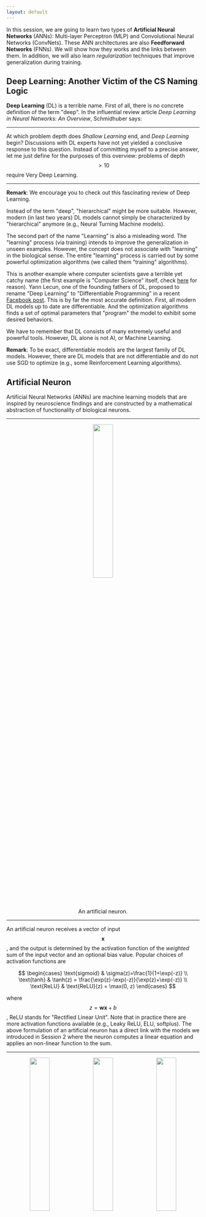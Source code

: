 ```yaml
---
layout: default
---
```


In this session, we are going to learn two types of __Artificial Neural Networks__ (ANNs): Multi-layer Perceptron (MLP) and Convolutional Neural Networks (ConvNets). These ANN architectures are also __Feedforward Networks__ (FNNs). We will show how they works and the links between them. In addition, we will also learn _regularization_ techniques that improve generalization during training.

## Deep Learning: Another Victim of the CS Naming Logic

__Deep Learning__ (DL) is a terrible name. First of all, there is no concrete definition of the term "deep". In the influential review article _Deep Learning in Neural Networks: An Overview_, Schmidhuber says:

---

At which problem depth does _Shallow Learning_ end, and _Deep Learning_ begin? Discussions with DL experts have not yet yielded a conclusive response to this question. Instead of committing myself to a precise answer, let me just define for the purposes of this overview: problems of depth $$>10$$ require Very Deep Learning.

---

__Remark__: We encourage you to check out this fascinating review of Deep Learning.

Instead of the term "deep", "hierarchical" might be more suitable. However, modern (in last two years) DL models cannot simply be characterized by "hierarchical" anymore (e.g., Neural Turning Machine models).

The second part of the name "Learning" is also a misleading word. The "learning" process (via training) intends to improve the generalization in unseen examples. However, the concept does not associate with "learning" in the biological sense. The entire "learning" process is carried out by some powerful optimization algorithms (we called them "training" algorithms).

This is another example where computer scientists gave a terrible yet catchy name (the first example is "Computer Science" itself, check [here](https://ocw.mit.edu/courses/electrical-engineering-and-computer-science/6-001-structure-and-interpretation-of-computer-programs-spring-2005/video-lectures/1a-overview-and-introduction-to-lisp/) for reason). Yann Lecun, one of the founding fathers of DL, proposed to rename "Deep Learning" to "Differentiable
Programming" in a recent [Facebook post](https://www.facebook.com/yann.lecun/posts/10155003011462143). This is by far the most accurate definition. First, all modern DL models up to date are differentiable. And the optimization algorithms finds a set of optimal parameters that "program" the model to exhibit some desired behaviors.

We have to remember that DL consists of many extremely useful and powerful tools. However, DL alone is not AI, or Machine Learning.

__Remark__: To be exact, differentiable models are the largest family of DL models. However, there are DL models that are not differentiable and do not use SGD to optimize (e.g., some Reinforcement Learning algorithms).

## Artificial Neuron

Artificial Neural Networks (ANNs) are machine learning models that are inspired by neuroscience findings and are constructed by a mathematical abstraction of functionality of biological neurons.

---

<div align="center">
    <p><img src="./images/neuron.png" width="32%"></p>
    <p>An artificial neuron.</p>
</div>

---

An artificial neuron receives a vector of input $$\mathbf{x}$$, and the output is determined by the activation function of the _weighted_ sum of the input vector and an optional bias value. Popular choices of activation functions are

$$
\begin{cases}
    \text{sigmoid} & \sigma(z)=\frac{1}{1+\exp(-z)} \\
    \text{tanh} & \tanh(z) = \frac{\exp(z)-\exp(-z)}{\exp(z)+\exp(-z)} \\
    \text{ReLU} & \text{ReLU}(z) = \max(0, z)
\end{cases}
$$

where $$z=\mathbf{w}\mathbf{x}+b$$, ReLU stands for "Rectified Linear Unit". Note that in practice there are more activation functions available (e.g., Leaky ReLU, ELU, softplus). The above formulation of an artificial neuron has a direct link with the models we introduced in Session 2 where the neuron computes a linear equation and applies an non-linear function to the sum.

---

<div align="center">
    <p><img src="./images/sigmoid.jpeg" width="32%">
    <img src="./images/tanh.jpeg" width="32%">
    <img src="./images/relu.jpeg" width="32%"></p>
    <p><b>Left</b>: the Sigmoid function; <b>Middle</b>: the tanh function; <b>Right</b>: the ReLU function.</p>
</div>

---

__Sigmoid function__ was very popular because (a) the function has a range between 0 to 1 so that one can interpret the level of activation to some meaning (e.g., probability, degree of activation); (b) the function is more "biological plausible" than other activation functions for our artificial neuron model. However, in practice, Sigmoid function has some very undesirable properties. One of the greatest issues is that the gradient of the neuron reaches to zero when the activation of the neuron saturates at the tails of the function. When the gradient is
close zero, the parameters that is associated with the neuron can not be effectively updated.

__tanh__ is the scaled and shifted version of the Sigmoid function ($$\tanh(x)=2\sigma(2x)-1$$). This function squashes the function input to the range $$(-1, 1)$$. Compared to the Sigmoid function, the $$\tanh$$ function is zero-centered although it still has the saturation problem. In practice, the $$\tanh$$ function is always preferred to the Sigmoid function.

__ReLU__ becomes very popular in the last few years after the seminal work _ImageNet Classification with Deep Convolutional Neural Networks_ by Alex Krizhevsky, et al. was published in 2014. The function greatly accelerates the training compared to the Sigmoid or $$\tanh$$ functions. Additionally, ReLU is very cheap to compute. The ReLU function has its own problems as well. For example, a neuron may not be activated by any inputs (e.g., always outputs zero) from the entire
dataset if the neuron experienced a large gradient flow. And because the ReLU is an open-ended function, the training may suffer from instability if the network has too many layers.

__Remarks__: Although ReLU function is the most-common choice of the activation function, Sigmoid or $$\tanh$$ function have their own market. In particular, they are preferable in Recurrent Neural Networks (RNNs) where the neuron receives feedback signals.

__Remarks__: The artificial neuron model is inspired by neuronscience findings and can solve many different problems. However, one should not over-explain its connection with neuroscience because the model can perfectly be analyzed without any neuroscience knowledge.

A group of artificial neurons can be organized into a layer. A layer is the building block of ANNs. Interactions between and within layers shape the dynamics of the neural networks.

## Multi-layer Perceptron

The Multi-layer Perceptron (MLP) network is a canonical Feedforward ANN architecture. Let's firstly define its parent class - FeedForward Neural Network (FNNs) before discussing the MLP networks.

FNNs are a class of ANNs where the computation flows in a single direction: there is no _feedback_ connection between layers. An FNN consists of $$L$$ layers where each layer $$l$$ is defined by its parameters $$\{\mathbf{W}^{l}, \mathbf{b}^{l}\}$$, which are referred to as weights and biases respectively. An activation function $$f^{l}(\cdot)$$ maps the layer input $$\mathbf{h}^{l-1}$$ to layer output $$\mathbf{h}^{l}$$:

$$
\begin{aligned}
    \mathbf{h}^{0} &= \mathbf{x} \\
    \mathbf{y} &= \mathbf{h}^{L} \\
    \mathbf{h}^{l} &= f^{l}\left(\mathbf{h}^{l-1}; \mathbf{W}^{l}, \mathbf{b}^{l}\right),\quad 1\leq l\leq L
\end{aligned}
$$

An alternative view of FNNs is that the network computes a composition of functions (Goodfellow et al., 2016; Poggio et al., 2017):

$$
\mathbf{y}=f^{L}(f^{L-1}(f^{L-2}(\cdots(f^{2}(f^{1}(\mathbf{x})))\cdots)))
$$

Note that the above formulation omits the method of computation between the layer input $$\mathbf{h}^{l-1}$$ and the parameters $$\{\mathbf{W}^{l}, \mathbf{b}^{l}\}$$. In some books, the result before applying the activation function is called _pre-activation_ and denoted as $$\mathbf{z}^{l}$$.

Now, we can describe the MLP network in a similar manner. Suppose the $$l$$-th layer has $$m$$ neurons and $$(l-1)$$-th layer has $$n$$ neurons, and the parameters $$\mathbf{W}^{l}\in\mathbb{R}^{m\times n}$$, $$\mathbf{b}^{l}\in\mathbb{R}^{m}$$. The input activation from $$(l-1)$$-th layer $$\mathbf{h}^{l-1}\in\mathbb{R}^{n}$$, the activation of $$l$$-th layer can be computed by:

$$
\mathbf{h}^{l}=f^{l}\left(\mathbf{W}^{l}\mathbf{h}^{l-1}+\mathbf{b}^{l}\right)
$$

---

<div align="center">
    <p><img src="./images/mlp-layer.png" width="32%"></p>
    <p>Example of MLP hidden layers.</p>
</div>

---

Conventionally, we call the first layer as the input layer, the last layer as the output layer, and the rest of layers as hidden layers. The input layer has a special array of neurons where each neuron has only one input value, the parameters are fixed as $$\{\mathbf{W}^{1}=\mathbf{I}, \mathbf{b}^{1}=\mathbf{0}\}$$ where $$\mathbf{I}$$ is the identity matrix. The activation function for the first layer is the linear activation $$f^{1}(z)=z$$.

Note that from the architecture point of view, MLP network is a generalization to Linear Regression and Logistic Regression (see [Session 2](./session_02.html)). Linear Regression and Logistic Regression are MLP networks that has two layers. Furthermore, the activation functions of the Linear Regression and Logistic Regression
is $$f(x)=x$$ and $$f(x)=\sigma(x)$$ respectively.

The most profound mathematical argument on the MLP network may be the _Universal Approximation Theorem_. This theorem states that a MLP network with a single hidden layer that contains finite number of neurons can uniformly approximate the target function $$f$$ with arbitrary precision. This theorem was firstly proved by George Cybenko in 1989 for Sigmoid activation functions. This theorem then generated a huge influence on researchers back in the 1990s and early 2000s.
Because a three-layered MLP network is a universal function approximator, researchers refused to go beyond three layers given limited computing resources at the time. However, the theorem does not give any information on how long the network takes to find a good approximation. And in practice, we usually found that it is usually very time costly compared to deeper architectures.

__Remark__: Because the MLP layer densely connects all the neurons between two layers, it is also referred to as Fully-Connected Layer or Dense Layer.

__Remark__: Shun'ichi Amari wrote a brilliant article that is titled _Neural theory of association and concept-formation_ in 1977. This paper explained how the neural networks can perform unsupervised learning and supervised learning. Amazingly, it also showed how MLP-kind network can be trained via gradient descent.

## Convolutional Nerual Networks

Convolutional Neural Networks (ConvNets) is another type of FNN (Lecun et al., 1998). ConvNets explicitly proposed to work with images. Furthermore, we can show that this model generalizes the MLP networks. ConvNets are largely responsible for the renaissance of neural networks
(Krizhevsky et al., 2012). They have proven to be great architectures for
achieving state-of-the art results on visual recognition tasks, e.g., image and
video recognition (Simonyan & Zisserman, 2014; Szegedy et al., 2015; Ji et al.,
2013), object detection (Ren et al., 2015; Liu et al., 2015) and image caption
generation (Karpathy & Li, 2015; Vinyals et al., 2016). Recent results show
that certain types of ConvNets achieve comparable performance in Natural
Language Processing (NLP) tasks against RNNs (Zhang et al., 2015; Kalchbrenner et al., 2016).

### Convolution

ConvNets heavily use 2D convolution on 3D tensor. Informally, 2D convolution can be viewed as a filtering process where you have a filter that applies on the input tensor. Let's consider a concrete example where you have a $$6\times 6$$ binary image and a $$3\times 3$$ binary filter. The _valid convolution_ can be performed by using the filter as a sliding window and applying convolution operation at every possible position, the filter and the covered region does an element-wise multiplication and summation. See the
example as follows:

---

<div align="center">
    <p><img src="./images/Convolution_schematic.gif" width="50%"></p>
    <p>2D convolution on a 6x6 binary image with a 3x3 filter. Image Credit: <a href="http://ufldl.stanford.edu/tutorial/supervised/FeatureExtractionUsingConvolution/">UFLDL</a></p>
</div>

---

For example, when the filter is covered the top-left corner, the output value can be computed by

$$
\sum_{i,j}\left[\begin{matrix}
    1 & 1 & 1 \\
    0 & 1 & 0 \\
    0 & 0 & 1
\end{matrix}\right]\odot\left[\begin{matrix}
    1 & 0 & 1 \\
    0 & 1 & 0 \\
    1 & 0 & 1
\end{matrix}\right] = \sum_{i,j}\left[\begin{matrix}
    1 & 0 & 1 \\
    0 & 1 & 0 \\
    0 & 0 & 1
\end{matrix}\right] = 4
$$

More generally, if the input image has the dimension of $$N_{h}\times N_{w}$$ and the filter size is $$K_{h}\times K_{w}$$, the output size of the convolved output is $$(N_{h}-K_{h}+1)\times(N_{w}-K_{w}+1)$$. This convolved output is usually referred to as a _feature map_. Commonly, we call the input image as the _input feature map_ and the output as the _output feature map_.

In the above example, the input binary image has only one _channel_ that means the image is a 2D array. However, a RGB image usually has three _channels_. The first channel represents the red intensity, the second channel represents the green intensity and the third channel represents the blue intensity. The mixture of these three channels produces a color image. How can we deal with the input that has multiple channels? The answer is that we also give more channels for
the filter. Suppose that the input has $$N_{f}$$ channels, the filter will also have $$K_{n}=N_{f}$$ channels. First, each channel of the filter is applied on the corresponding channel of the input feature map. Then, the convolved output is summed along the axis of the channels so that it becomes a feature map that has only one channel in the end. A visual example is given as follows

---

<div align="center">
<iframe src="http://cs231n.github.io/assets/conv-demo/index.html" width="100%" height="700px;" style="border:none;"></iframe>
    <p>Convolution on a 3x7x7 image with a 2x3x3x3 filter. Image Credit: <a href="http://cs231n.github.io/convolutional-networks/">CS231n</a></p>
</div>

---

The weights of the $$l$$-th convolutional layer can be defined as a 4D tensor where the dimension of the tensor is determined by number of filters $$K_{m}$$, number of channels $$K_{n}$$, the height of the filters $$K_{h}$$ and the width of the filters $$K_{w}$$ (e.g., $$\mathbf{W}^{l}\in\mathbb{R}^{K_{m}\times K_{n}\times K_{h}\times K_{w}}$$). The bias is a 1D tensor where the length is equal
to the number of filters (e.g., $$\mathbf{b}^{l}\in\mathbb{R}^{K_{m}}$$). Let the input feature maps $$\mathbf{F}$$ be a 3D tensor where the dimension is defined as number of feature maps $$N_{f}$$, the height of the feature map $$N_{h}$$ and the width of the feature map $$N_{w}$$ (e.g., $$\mathbf{F}\in\mathbb{R}^{N_{f}\times N_{h}\times N_{w}}$$). Note that the MLP network is a special case when $$N_{h}=N_{w}=1$$.

$$
\begin{aligned}
    \mathbf{z}_{k_{m}}(i,j)&=\left(\mathbf{W}_{k_{m}}^{l}*\mathbf{F}\right)(i,j) \\
    &=\sum_{k_{n}}\sum_{k_{h}}\sum_{k_{w}}\mathbf{F}(k_{h}, k_{w})\mathbf{W}_{k_{m}}^{l}(i-k_{h}, j-k_{w})+\mathbf{b}_{k_{m}}^{l} \\
    \mathbf{h}_{k_{m}}^{l}&=f^{l}(\mathbf{z}_{k_{m}})
\end{aligned}
$$

The above equations demonstrate the convolution operation by using the $$k_{m}$$-th filter. The output of the layer $$\mathbf{h}^{l}$$ includes the activations (output feature maps) from all filters $$\{\mathbf{h}_{1}^{l}, \ldots, \mathbf{h}_{K_{m}}^{l}\}$$. Note that the above equations do not include zero-padding and sub-sampling parameters (strides). There are variants of convolution operations according to different parameter settings. Readers can find
a detailed discussion in Goodfellow et al. (2016).

---

<div align="center">
    <p><img src="./images/convnet.png" width="70%"></p>
    <p>ConvNets usually consist of convolution layers, pooling layers and fully connected layers.</p>
</div>

---

### Pooling

Another important component of ConvNets is pooling. The pooling operation is inspired by the complex cells in the Primary Visual Cortex (V1) (Hubel
& Wiesel, 1962). It serves as a way of sub-sampling and invariance. Max-pooling and average-pooling are notable examples of pooling operations which
are widely applied in Deep Neural Networks. Note that more complicated
pooling operation can be configured by altering its pooling shape, strides, and
zero-padding parameters, e.g., overlapping pooling when pooling strides are
smaller than pooling sub-region shape. A more informative review of pooling
operations can be found in Goodfellow et al. (2016) as well.

---

[TODO] To integrate following paragraphs into the main text

TO give a concrete description of max-pooling, let's define the `MaxPooling` function as a filter $$w$$ where it has a downscale factor $$d=(d_{v}, d_{h})$$, a  stride $$s=(s_{v}, s_{h})$$ and a zero-padding parameter $$p=(p_{v}, p_{h})$$. Suppose there are $$N$$ input feature maps $$\mathcal{F}=\{f^{(i)}\}_{i=1}^{N}$$ and $$f_{(i)}\in\mathbb{R}^{n\times m}$$. The output feature maps $$\hat{\mathcal{F}}=\{\hat{f}^{(i)}\}_{i=1}^{N}$$ can be
computed by:

$$
\hat{f}^{(i)}=\text{MaxPooling}(f^{(i)}, w)
$$

The output feature map $$\hat{f}^{(i)}$$ is arranged in rectangular shape with the size $$(\lfloor(n-d_{v}-2p_{v})/s_{v}+1\rfloor], \lfloor(m-d_{h}-2p_{h})/s_{h}+1\rfloor)$$. Each entry $$\hat{f}_{(x,y)}^{(i)}$$ contains the maximum activation value from a subset of input feature map $$f^{(i)}$$'s entries:

$$
\hat{f}_{(x,y)}^{(i)} = \max\left\{f_{(x',y')}^{(i)};x'\in[xs_{v}, xs_{v}+d_{v}-1], y'\in[ys_{h}, ys_{h}+d_{h}-1]\right\}
$$

where $$x$$ (the row index) and $$y$$ (the column index) start from 0.

---

### Flatten and Dense Layers

The output of convolution and pooling layers for a single sample is organized in a 3D tensor. And commonly, we would like to reorganize this tensor to a 1D vector so that we can manipulate all "information" carried by the output easily. This process is called _flatten_. The flatten operation simply "stretch" an $$N-D$$ tensor into a 1D vector. In Keras, you can easily use the `Flatten` layer to do this job:

```python
x = Flatten()(x)
```

Note that we always assume that the first dimension is reserved for `batch_size` and the flatten operation does not affect the first dimension. For example, if you flatten a input 4D tensor with the size `(64, 10, 20, 3)`, the flattened output is a 2D tensor with the size `(64, 10x20x3)`.

One main reason of performing the flatten operation is to append more MLP layers (see above figure). Because MLP layers only receives 1D vector as inputs, we will have to flatten the output of convolution layers before send it into the MLP layers. In practice, we usually refer MLP layers to as Dense layer or Fully-Connected layer.

Note that it is possible to convert a 1D vector back to a 3D tensor via reshaping. This is sometimes useful in practice while your desired output is characterized as a 3D volume.

__Remarks__: the development of modern ConvNet-based architectures is beyond the scope of this module. But we do encourage readers to check out some seminal works in this fields, such as AlexNet, GoogLeNet, VGGNet, OverFeat, ResNet.

## Regularization

Regularization techniques in DNNs research help to reduce the network generalization error which is the difference between training and testing errors. These
techniques usually bound the weights, stabilize training, and increase robustness against adversarial examples of the network. This section introduces $$L^{2}$$
Regularization, Dropout and Batch Normalization (BN) (Ioffe & Szegedy, 2015). A more informative review of regularization in Deep Learning can be found in Goodfellow et al. (2016).

### $$L^{2}$$ Regularization

$$L^{2}$$ regularization is commonly referred to as _weight decay_. It has been broadly applied in DNNs in order to control the squared sum of the trainable parameters $$\theta$$. To apply $$L^{2}$$ regularization, one modifies the original cost function $$J$$ to $$\hat{J}$$:

$$
\hat{J}(\theta, \lambda)=J(\theta)+\lambda\|\theta\|_{2}^{2}
$$

where $$\lambda$$ is a small constant that controls the weight decay speed.

Intuitively, as the $$L^{2}$$ regularization applies the constraints on the weights, it reduce the effects of overfitting by decreasing the magnitude of the weights.

Usually $$L^{2}$$ regularization is not applied to the bias terms and only makes small difference if it applies to the bias terms. Note that in some books, the control parameter $$\lambda$$ is written as $$\frac{\lambda}{2}$$. This style of formulation helps while deriving the gradient updates.

__Remarks__: $$L^{2}$$ Regularization is also known as _ridge regression_ or _Tikhonov regularization_.

### Dropout

Dropout is very simple yet effective regularization technique for mitigating the overfitting (Srivastava et al 2014). Dropout firstly compute a binary mask where $$p$$% of the elements of the mask are set to zero stochastically. Then the mask and the incoming layer inputs $$\mathbf{h}^{l-1}$$ performs a element-wise multiplication. Finally, the masked output $$\tilde{\mathbf{h}}^{l-1}$$ is used as the layer input. This binary mark switches the neuron off by turning the
activation to zero. Hence, the neuron would not be updated in the next gradient update.

$$
\begin{aligned}
    \mathbf{r}^{l}&\sim\text{Bernoulli}(p) \\
    \tilde{\mathbf{h}}^{l-1}&=\mathbf{r}^{l}\odot\mathbf{h}^{l-1} \\
    \tilde{\mathbf{h}}^{l}&=f^{l}(\tilde{\mathbf{h}}^{l-1})
\end{aligned}
$$

Note that this process is only performed during the network training so that the generalization could be improved. It switches off during the testing/inference phase.

The dropout purposely adds noise to the system so that during training, the network is forced to make correct prediction with imperfect inputs. This process hence improves the robustness of the network to test samples.

Another way to explain the dropout is the network resemble view. Because at each batch training, the network switches $$p$$% neurons off, the masked network is trained while the weights of the other neurons are not updated. After training, since the dropout is not applied anymore, we can intuitively view that all the masked networks during training are combined to produce prediction simultaneously.

__Remarks__: from the formulation, Dropout connects to another classical architecture - _Denoising Autoencoder_. Interested readers can checkout this architecture.

### Batch Normalization

Batch Normalization (BN) was proposed as a strategy of reducing internal
covariate shift (Ioffe & Szegedy, 2015). Internal covariate shift is characterized
as “the change in the distribution of network activation due to the change in
network parameters during training”. Mathematically, BN is defined as:

$$
\hat{\mathbf{h}} = \text{BN}(\mathbf{h};\gamma, \beta)=\beta+\gamma\odot\frac{\mathbf{h}-\mathbb{E}[\mathbf{h}]}{\sqrt{\text{Var}[\mathbf{h}]+\varepsilon}}
$$

where the equation takes the layer's output activation $$\mathbf{h}$$ and normalizes it into $$\hat{\mathbf{h}}$$, $$\gamma$$ and $$\beta$$ are trainable parameters that are called scale and shift parameters respectively, and $$\varepsilon$$ is a small regularization constant.

The use of BN in DNNs greatly smooths the network training in practice. It is not used as a default component in many DNNs architectures (e.g., ResNets). The application of BN in RNNs is recently explored in Cooijmans et al. (2016).

Note that one would have to perform BN in both training and inference phases. The only difference is that during the inference phase, the trained $$\gamma$$ and $$\beta$$ parameters are not updated anymore. Furthermore, there are techniques to rescale the trained weights according to BN's trained parameters so that one can avoid BN's calculation during the inference phase. We omitted this details because this is out of the scope of this module.

__Remarks__: Since the Batch Normalization was proposed, there is a trend of abandoning Dropout as the dropout seems making small difference in training.

## Exercises

1. In this exercise, you will need to implement a multi-layer perceptron to classify the images in the [Fashion-MNIST](https://github.com/zalandoresearch/fashion-mnist) dataset into ten classes. As in last week, you will be provided with a [template script](./res/code/mlp-with-keras-layers-template.py) with the barebone structure of the implementation. You will need to complete the script by defining a multi-layer perceptron model with two hidden layers of 100 units each, each with 'relu' activation, using Keras layers, compile the model with the categorical cross entropy loss and an optimizer of your choice, and train the model. Note the performance of the model after every epoch and also note the number of parameters in the model.

2. In this exercise, you will need to implement a convolutional neural network to classify the images in the Fashion MNIST dataset into ten classes. You will be provided with a [template script](./res/code/conv-net-with-keras-layers-template.py) with the barebone structure of the implementation. You will need to complete the script by defining a convolutional neural network as described below, using Keras layers, compile and train the model as in the above exercise. Compare both the performance of this model and also the number of trainable parameters in this model to the multi-layer perceptron model trained in the above exercise.

    ---

    The convolutional neural network has a convolution layer with `20` kernels of size `5x5` each, with a `relu` activation followed by max pooling with a pool size of `(2, 2)` and a stride of `(2, 2)`. This is followed by another convolution layer with `50` kernels of size `5x5` each, with a `relu` activation followed by max pooling with a pool size of `(2, 2)` and a stride of `(2, 2)`. Now flatten the 2D output from the previous layer and apply a linear transformation to a space with `500` units, with a `relu` activation, followed by another linear transformation into `10` units. Use a `softmax` activation on the final layer to train the model as a classifier.

    ---

3. In this exercise, you will need to implement a multi-layer perceptron as in the first exercise, but you will not be using the Keras layers but build the model from scratch like in the second exercise from last week. You will have to build a multi-layer perceptron with arbitrary number of layers with arbitrary number of units in each of the layer. You can assume the number of layers is given by a variable `num_layers` and set it to 2 like in the first exercise, and the number of units in each of the layer can be assumed to be encoded in a list `num_units` and set it to `[100, 100]` like in the first exercise. You will have to create the necessary input and target placeholders, create the necessary variables of appropriate shapes, perform the necessary operations as in a multi-layer perceptron, define the loss based on the model prediction and the target, and then define the gradients of the loss with respect to the variables in the model. Then you will have to define the train_function and the test_function like in the last model. You will be provided with a [template script](./res/code/mlp-basic-template.py) to help you with the peripheral script.
